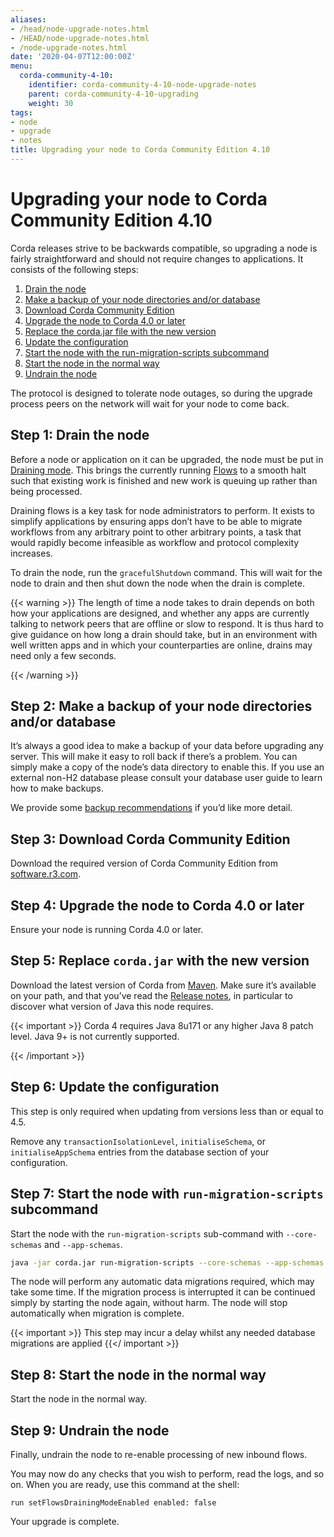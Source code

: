```yaml
---
aliases:
- /head/node-upgrade-notes.html
- /HEAD/node-upgrade-notes.html
- /node-upgrade-notes.html
date: '2020-04-07T12:00:00Z'
menu:
  corda-community-4-10:
    identifier: corda-community-4-10-node-upgrade-notes
    parent: corda-community-4-10-upgrading
    weight: 30
tags:
- node
- upgrade
- notes
title: Upgrading your node to Corda Community Edition 4.10
---
```



# Upgrading your node to Corda Community Edition 4.10

Corda releases strive to be backwards compatible, so upgrading a node is fairly straightforward and should not require changes to
applications. It consists of the following steps:

1. [Drain the node](#step-1-drain-the-node)
2. [Make a backup of your node directories and/or database](#step-2-make-a-backup-of-your-node-directories-andor-database)
3. [Download Corda Community Edition](#step-3-download-corda-community-edition)
4. [Upgrade the node to Corda 4.0 or later](#step-4-upgrade-the-node-to-corda-40-or-later)
5. [Replace the corda.jar file with the new version](#step-5-replace-cordajar-with-the-new-version)
6. [Update the configuration](#step-6-update-the-configuration)
7. [Start the node with the run-migration-scripts subcommand](#step-7-start-the-node-with-run-migration-scripts-subcommand)
8. [Start the node in the normal way](#step-8-start-the-node-in-the-normal-way)
9. [Undrain the node](#step-9-undrain-the-node)

The protocol is designed to tolerate node outages, so during the upgrade process peers on the network will wait for your node to come back.

## Step 1: Drain the node

Before a node or application on it can be upgraded, the node must be put in [Draining mode](key-concepts-node.html#draining-mode). This brings the currently running
[Flows](key-concepts-flows.md) to a smooth halt such that existing work is finished and new work is queuing up rather than being processed.

Draining flows is a key task for node administrators to perform. It exists to simplify applications by ensuring apps don’t have to be
able to migrate workflows from any arbitrary point to other arbitrary points, a task that would rapidly become infeasible as workflow
and protocol complexity increases.

To drain the node, run the `gracefulShutdown` command. This will wait for the node to drain and then shut down the node when the drain
is complete.

{{< warning >}}
The length of time a node takes to drain depends on both how your applications are designed, and whether any apps are currently
talking to network peers that are offline or slow to respond. It is thus hard to give guidance on how long a drain should take, but in
an environment with well written apps and in which your counterparties are online, drains may need only a few seconds.

{{< /warning >}}

## Step 2: Make a backup of your node directories and/or database

It’s always a good idea to make a backup of your data before upgrading any server. This will make it easy to roll back if there’s a problem.
You can simply make a copy of the node’s data directory to enable this. If you use an external non-H2 database please consult your database
user guide to learn how to make backups.

We provide some [backup recommendations](node-administration.html#backup-recommendations) if you’d like more detail.

## Step 3: Download Corda Community Edition

Download the required version of Corda Community Edition from [software.r3.com](https://software.r3.com).

## Step 4: Upgrade the node to Corda 4.0 or later

Ensure your node is running Corda 4.0 or later.

## Step 5: Replace `corda.jar` with the new version

Download the latest version of Corda from [Maven](https://download.corda.net/maven/corda-releases/net/corda/corda-node/4.10.3/corda-node-4.10.3.jar).
Make sure it’s available on your path, and that you’ve read the [Release notes](release-notes.md), in particular to discover what version of Java this
node requires.

{{< important >}}
Corda 4 requires Java 8u171 or any higher Java 8 patch level. Java 9+ is not currently supported.

{{< /important >}}

## Step 6: Update the configuration

This step is only required when updating from versions less than or equal to 4.5.

Remove any `transactionIsolationLevel`, `initialiseSchema`, or `initialiseAppSchema` entries from the database section of your configuration.

## Step 7: Start the node with `run-migration-scripts` subcommand

Start the node with the `run-migration-scripts` sub-command with `--core-schemas` and `--app-schemas`.

```bash
java -jar corda.jar run-migration-scripts --core-schemas --app-schemas
```

The node will perform any automatic data migrations required, which may take some
time. If the migration process is interrupted it can be continued simply by starting the node again, without harm. The node will stop automatically when migration is complete.

{{< important >}}
This step may incur a delay whilst any needed database migrations are applied
{{</ important >}}

## Step 8: Start the node in the normal way

Start the node in the normal way.

## Step 9: Undrain the node

Finally, undrain the node to re-enable processing of new inbound flows.

You may now do any checks that you wish to perform, read the logs, and so on. When you are ready, use this command at the shell:

`run setFlowsDrainingModeEnabled enabled: false`

Your upgrade is complete.
